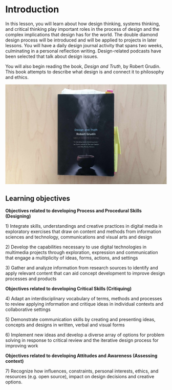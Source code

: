 # Introduction

In this lesson, you will learn about how design thinking, systems thinking, and critical thinking play important roles in the process of design and the complex implications that design has for the world. The double diamond design process will be introduced and will be applied to projects in later lessons. You will have a daily design journal activity that spans two weeks, culminating in a personal reflection writing. Design-related podcasts have been selected that talk about design issues.

You will also begin reading the book, _Design and Truth_, by Robert Grudin. This book attempts to describe what design is and connect it to philosophy and ethics.

![Photo of book, Design and Truth by Robert Grudin](/assets/design-and-truth-book@2x.jpg)

## Learning objectives

**Objectives related to developing Process and Procedural Skills \(Designing\)**

1\) Integrate skills, understandings and creative practices in digital media in exploratory exercises that draw on content and methods from information sciences and technology, communications and visual arts and design

2\) Develop the capabilities necessary to use digital technologies in multimedia projects through exploration, expression and communication that engage a multiplicity of ideas, forms, actions, and settings

3\) Gather and analyze information from research sources to identify and apply relevant content that can aid concept development to improve design processes and products

**Objectives related to developing Critical Skills \(Critiquing\)**

4\) Adapt an interdisciplinary vocabulary of terms, methods and processes to review applying information and critique ideas in individual contexts and collaborative settings

5\) Demonstrate communication skills by creating and presenting ideas, concepts and designs in written, verbal and visual forms

6\) Implement new ideas and develop a diverse array of options for problem solving in response to critical review and the iterative design process for improving work

**Objectives related to developing Attitudes and Awareness \(Assessing context\)**

7\) Recognize how influences, constraints, personal interests, ethics, and resources \(e.g. open source\), impact on design decisions and creative options.

